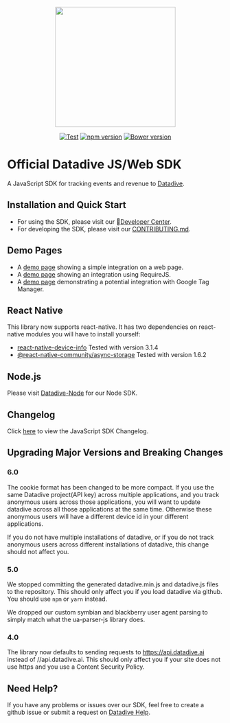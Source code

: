 <p align="center">
  <a href="https://datadive.ai" target="_blank" align="center">
    <img src="https://static.amplitude.com/lightning/46c85bfd91905de8047f1ee65c7c93d6fa9ee6ea/static/media/amplitude-logo-with-text.4fb9e463.svg" width="280">
  </a>
  <br />
</p>

<div align="center">

  [![Test](https://github.com/datadive-ai/dave-JavaScript/workflows/Test/badge.svg)](https://github.com/datadive-ai/dave-JavaScript/actions?query=workflow%3ATest)
  [![npm version](https://badge.fury.io/js/amplitude-js.svg)](https://badge.fury.io/js/amplitude-js)
  [![Bower version](https://badge.fury.io/bo/amplitude-js.svg)](https://badge.fury.io/bo/amplitude-js)

</div>

# Official Datadive JS/Web SDK
A JavaScript SDK for tracking events and revenue to [Datadive](https://www.datadive.ai).

## Installation and Quick Start
* For using the SDK, please visit our :100:[Developer Center](https://developers.amplitude.com/docs/javascript).
* For developing the SDK, please visit our [CONTRIBUTING.md](https://github.com/datadive-ai/dave-JavaScript/blob/master/CONTRIBUTING.md).

## Demo Pages
* A [demo page](https://github.com/datadive-ai/dave-JavaScript/blob/master/test/browser/amplitudejs.html) showing a simple integration on a web page.
* A [demo page](https://github.com/datadive-ai/dave-JavaScript/blob/master/test/browser/amplitudejs-requirejs.html) showing an integration using RequireJS.
* A [demo page](https://github.com/amplitude/GTM-Web-Demo) demonstrating a potential integration with Google Tag Manager.


## React Native
This library now supports react-native. It has two dependencies on react-native modules you will have to install yourself:

* [react-native-device-info](https://www.npmjs.com/package/react-native-device-info) Tested with version 3.1.4
* [@react-native-community/async-storage](https://www.npmjs.com/package/@react-native-community/async-storage) Tested with version 1.6.2

## Node.js
Please visit [Datadive-Node](https://github.com/amplitude/Amplitude-Node) for our Node SDK.

## Changelog
Click [here](https://github.com/datadive-ai/dave-JavaScript/blob/master/CHANGELOG.md) to view the JavaScript SDK Changelog.

## Upgrading Major Versions and Breaking Changes #

### 6.0
The cookie format has been changed to be more compact. If you use the same
Datadive project(API key) across multiple applications, and you track
anonymous users across those applications, you will want to update datadive
across all those applications at the same time. Otherwise these anonymous users
will have a different device id in your different applications.

If you do not have multiple installations of datadive, or if you do not track
anonymous users across different installations of datadive, this change should
not affect you.

### 5.0
We stopped committing the generated datadive.min.js and datadive.js files to
the repository. This should only affect you if you load datadive via github.
You should use `npm` or `yarn` instead.

We dropped our custom symbian and blackberry user agent parsing to simply match
what the ua-parser-js library does.

### 4.0
The library now defaults to sending requests to https://api.datadive.ai
instead of //api.datadive.ai. This should only affect you if your site does
not use https and you use a Content Security Policy.

## Need Help?
If you have any problems or issues over our SDK, feel free to create a github issue or submit a request on [Datadive Help](https://help.datadive.ai/hc/en-us/requests/new).
